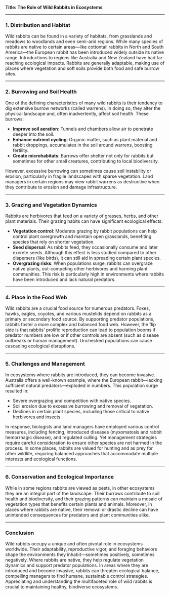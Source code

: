 **Title: The Role of Wild Rabbits in Ecosystems**

---

### **1. Distribution and Habitat**

Wild rabbits can be found in a variety of habitats, from grasslands and meadows to woodlands and even semi-arid regions. While many species of rabbits are native to certain areas—like cottontail rabbits in North and South America—the European rabbit has been introduced widely outside its native range. Introductions to regions like Australia and New Zealand have had far-reaching ecological impacts. Rabbits are generally adaptable, making use of places where vegetation and soft soils provide both food and safe burrow sites.

---

### **2. Burrowing and Soil Health**

One of the defining characteristics of many wild rabbits is their tendency to dig extensive burrow networks (called warrens). In doing so, they alter the physical landscape and, often inadvertently, affect soil health. These burrows:

- **Improve soil aeration**: Tunnels and chambers allow air to penetrate deeper into the soil.  
- **Enhance nutrient cycling**: Organic matter, such as plant material and rabbit droppings, accumulates in the soil around warrens, boosting fertility.  
- **Create microhabitats**: Burrows offer shelter not only for rabbits but sometimes for other small creatures, contributing to local biodiversity.

However, excessive burrowing can sometimes cause soil instability or erosion, particularly in fragile landscapes with sparse vegetation. Land managers in certain regions may view rabbit warrens as destructive when they contribute to erosion and damage infrastructure.

---

### **3. Grazing and Vegetation Dynamics**

Rabbits are herbivores that feed on a variety of grasses, herbs, and other plant materials. Their grazing habits can have significant ecological effects:

- **Vegetation control**: Moderate grazing by rabbit populations can help control plant overgrowth and maintain open grasslands, benefiting species that rely on shorter vegetation.  
- **Seed dispersal**: As rabbits feed, they occasionally consume and later excrete seeds. Although this effect is less studied compared to other dispersers (like birds), it can still aid in spreading certain plant species.  
- **Overgrazing risks**: When populations surge, rabbits can overgraze native plants, out-competing other herbivores and harming plant communities. This risk is particularly high in environments where rabbits have been introduced and lack natural predators.

---

### **4. Place in the Food Web**

Wild rabbits are a crucial food source for numerous predators. Foxes, hawks, eagles, coyotes, and various mustelids depend on rabbits as a primary or secondary food source. By supporting predator populations, rabbits foster a more complex and balanced food web. However, the flip side is that rabbits’ prolific reproduction can lead to population booms if predator numbers are low or if other controls are absent (such as disease outbreaks or human management). Unchecked populations can cause cascading ecological disruptions.

---

### **5. Challenges and Management**

In ecosystems where rabbits are introduced, they can become invasive. Australia offers a well-known example, where the European rabbit—lacking sufficient natural predators—exploded in numbers. This population surge resulted in:

- Severe overgrazing and competition with native species.  
- Soil erosion due to excessive burrowing and removal of vegetation.  
- Declines in certain plant species, including those critical to native herbivores and insects.

In response, biologists and land managers have employed various control measures, including fencing, introduced diseases (myxomatosis and rabbit hemorrhagic disease), and regulated culling. Yet management strategies require careful consideration to ensure other species are not harmed in the process. In some places, rabbits are valued for hunting and as prey for other wildlife, requiring balanced approaches that accommodate multiple interests and ecological functions.

---

### **6. Conservation and Ecological Importance**

While in some regions rabbits are viewed as pests, in other ecosystems they are an integral part of the landscape. Their burrows contribute to soil health and biodiversity, and their grazing patterns can maintain a mosaic of vegetation types that benefits certain plants and animals. Moreover, in places where rabbits are native, their removal or drastic decline can have unintended consequences for predators and plant communities alike.

---

### **Conclusion**

Wild rabbits occupy a unique and often pivotal role in ecosystems worldwide. Their adaptability, reproductive vigor, and foraging behaviors shape the environments they inhabit—sometimes positively, sometimes negatively. Where rabbits are native, they help regulate vegetation dynamics and support predator populations. In areas where they are introduced and become invasive, rabbits can threaten ecological balance, compelling managers to find humane, sustainable control strategies. Appreciating and understanding the multifaceted role of wild rabbits is crucial to maintaining healthy, biodiverse ecosystems.